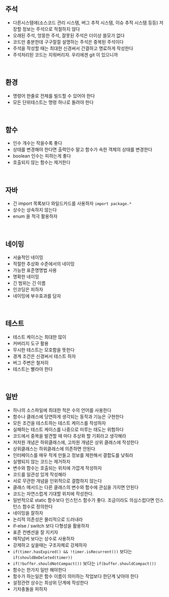 ## 주석

* 다른시스템에(소스코드 관리 시스템, 버그 추적 시스템, 이슈 추적 시스템 등등) 저장할 정보는 주석으로 적절하지 않다
* 오래된 주석, 엉뚱한 주석, 잘못된 주석은 더이상 쓸모가 없다
* 코드만 충분한데 구구절절 설명하는 주석은 중복된 주석이다
* 주석을 작성할 때는 최대한 신경써서 간결하고 명료하게 작성한다
* 주석처리된 코드는 지워버리자. 우리에겐 git 이 있으니까

<br>

## 환경
* 명령어 한줄로 전체를 빌드할 수 있어야 한다
* 모든 단위테스트는 명령 하나로 돌려야 한다

<br>

## 함수
* 인수 개수는 작을수록 좋다
* 상태를 변경해야 한다면 출력인수 말고 함수가 속한 객체의 상태를 변경한다
* boolean 인수는 피하는게 좋다
* 호출되지 않는 함수는 제거한다

<br>

## 자바
* 긴 import 목록보다 와일드카드를 사용하자 `import package.*`
* 상수는 상속하지 않는다
* enum 을 적극 활용하자

<br>

## 네이밍
* 서술적인 네이밍
* 적절한 추상화 수준에서의 네이밍
* 가능한 표준명명법 사용
* 명확한 네이밍
* 긴 범위는 긴 이름
* 인코딩은 피하자
* 네이밍에 부수효과를 담자 

<br>

## 테스트
* 테스트 케이스는 최대한 많이
* 커버리지 도구 활용
* 무시한 테스트는 모호함을 뜻한다
* 경계 조건은 신경써서 테스트 하자
* 버그 주변은 철저히
* 테스트는 빨라야 한다

<br>

## 일반
* 하나의 소스파일에 최대한 적은 수의 언어를 사용한다
* 함수나 클래스에 당연하게 생각되는 동작과 기능은 구현한다
* 모든 조건을 테스트하는 테스트 케이스를 작성하자
* 실패하는 테스트 케이스를 나중으로 미루는 태도는 위험하다
* 코드에서 중복을 발견할 때 마다 추상화 할 기회라고 생각해라
* 저차원 개념은 하위클래스에, 고차원 개념은 상위 클래스에 작성한다
* 상위클래스는 하위클래스에 의존하면 안된다
* 인터페이스를 매우 작게 만들고 정보를 제한해서 결합도를 낮춰라
* 실행되지 않는 코드는 제거하자
* 변수와 함수는 호출되는 위치에 가깝게 작성하자
* 코드를 일관성 있게 작성해라
* 서로 무관한 개념을 인위적으로 결합하지 않는다
* 클래스 메서드는 다른 클래스의 변수와 함수에 관심을 가지면 안된다
* 코드는 자연스럽게 기대할 위치에 작성한다.
* 일반적으로 static 함수보다 인스턴스 함수가 좋다. 조금이라도 의심스럽다면 인스턴스 함수로 정의한다
* 네이밍을 잘하자
* 논리적 의존성은 물리적으로 드러내라
* if-else / switch 보다 다형성을 활용하자
* 표준 컨벤션을 잘 지키자
* 매직넘버 보다는 상수로 사용하자
* 강제하고 싶을때는 구조자체로 강제하자
* `if(timer.hasExpired() && !timer.isRecurrent())` 보다는 `if(shouldBeDeleted(timer))`
* `if(!buffer.shouldNotCompact())` 보다는 `if(buffer.shouldCompact())`
* 함수는 한가지 일만 해야한다
* 함수가 하는일은 함수 이름이 의미하는 작업보다 한단계 낮아야 한다
* 설정관련 상수는 최상위 단계에 작성한다
* 기차충돌을 피하자
